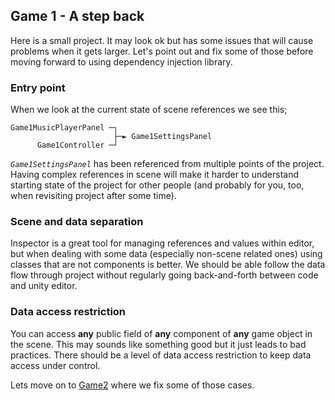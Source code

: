## Game 1 - A step back

Here is a small project. It may look ok but has some issues that will cause problems when it gets larger. Let's point out and fix some of those before moving forward to using dependency injection library.

### Entry point

When we look at the current state of scene references we see this;

    Game1MusicPlayerPanel ─┐
                           ├─► Game1SettingsPanel
          Game1Controller ─┘

*`Game1SettingsPanel`* has been referenced from multiple points of the project. Having complex references in scene will make it harder to understand starting state of the project for other people (and probably for you, too, when revisiting project after some time).

### Scene and data separation

Inspector is a great tool for managing references and values within editor, but when dealing with some data (especially non-scene related ones) using classes that are not components is better. We should be able follow the data flow through project without regularly going back-and-forth between code and unity editor.

### Data access restriction

You can access **any** public field of **any** component of **any** game object in the scene. This may sounds like something good but it just leads to bad practices. There should be a level of data access restriction to keep data access under control.

Lets move on to [Game2](../Game2/Game2ReadMe.md) where we fix some of those cases.